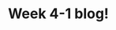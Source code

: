 ---
title: Week 4-1 blog!
published_at: 2025-03-06
snippet: Seventh class blog. 
disable_html_sanitization: true
allow_math: true
---
